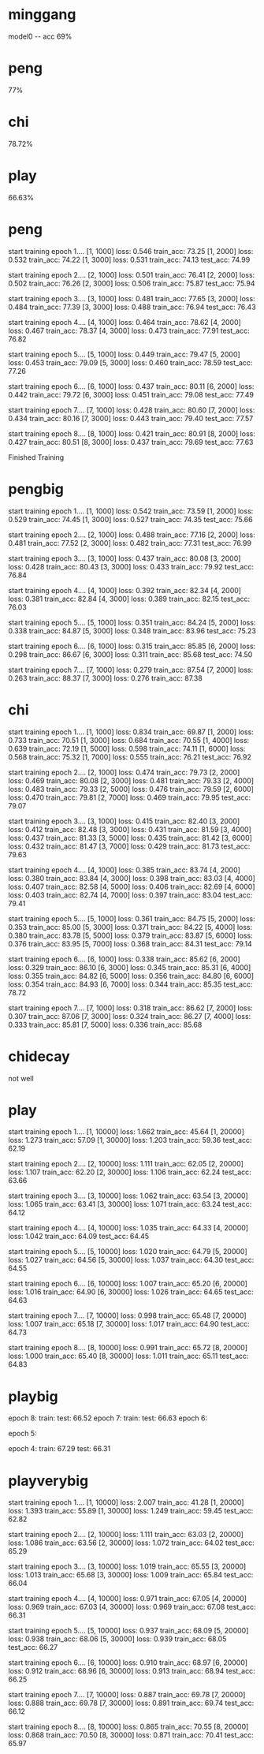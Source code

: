 # minggang
model0 -- acc 69%

# peng
77%

# chi
78.72%

# play
66.63%



# peng
start training epoch 1....
[1,  1000] loss: 0.546
train_acc:  73.25
[1,  2000] loss: 0.532
train_acc:  74.22
[1,  3000] loss: 0.531
train_acc:  74.13
test_acc:  74.99



start training epoch 2....
[2,  1000] loss: 0.501
train_acc:  76.41
[2,  2000] loss: 0.502
train_acc:  76.26
[2,  3000] loss: 0.506
train_acc:  75.87
test_acc:  75.94



start training epoch 3....
[3,  1000] loss: 0.481
train_acc:  77.65
[3,  2000] loss: 0.484
train_acc:  77.39
[3,  3000] loss: 0.488
train_acc:  76.94
test_acc:  76.43



start training epoch 4....
[4,  1000] loss: 0.464
train_acc:  78.62
[4,  2000] loss: 0.467
train_acc:  78.37
[4,  3000] loss: 0.473
train_acc:  77.91
test_acc:  76.82



start training epoch 5....
[5,  1000] loss: 0.449
train_acc:  79.47
[5,  2000] loss: 0.453
train_acc:  79.09
[5,  3000] loss: 0.460
train_acc:  78.59
test_acc:  77.26



start training epoch 6....
[6,  1000] loss: 0.437
train_acc:  80.11
[6,  2000] loss: 0.442
train_acc:  79.72
[6,  3000] loss: 0.451
train_acc:  79.08
test_acc:  77.49



start training epoch 7....
[7,  1000] loss: 0.428
train_acc:  80.60
[7,  2000] loss: 0.434
train_acc:  80.16
[7,  3000] loss: 0.443
train_acc:  79.40
test_acc:  77.57



start training epoch 8....
[8,  1000] loss: 0.421
train_acc:  80.91
[8,  2000] loss: 0.427
train_acc:  80.51
[8,  3000] loss: 0.437
train_acc:  79.69
test_acc:  77.63

Finished Training

# pengbig

start training epoch 1....
[1,  1000] loss: 0.542
train_acc:  73.59
[1,  2000] loss: 0.529
train_acc:  74.45
[1,  3000] loss: 0.527
train_acc:  74.35
test_acc:  75.66



start training epoch 2....
[2,  1000] loss: 0.488
train_acc:  77.16
[2,  2000] loss: 0.481
train_acc:  77.52
[2,  3000] loss: 0.482
train_acc:  77.31
test_acc:  76.99



start training epoch 3....
[3,  1000] loss: 0.437
train_acc:  80.08
[3,  2000] loss: 0.428
train_acc:  80.43
[3,  3000] loss: 0.433
train_acc:  79.92
test_acc:  76.84



start training epoch 4....
[4,  1000] loss: 0.392
train_acc:  82.34
[4,  2000] loss: 0.381
train_acc:  82.84
[4,  3000] loss: 0.389
train_acc:  82.15
test_acc:  76.03



start training epoch 5....
[5,  1000] loss: 0.351
train_acc:  84.24
[5,  2000] loss: 0.338
train_acc:  84.87
[5,  3000] loss: 0.348
train_acc:  83.96
test_acc:  75.23



start training epoch 6....
[6,  1000] loss: 0.315
train_acc:  85.85
[6,  2000] loss: 0.298
train_acc:  86.67
[6,  3000] loss: 0.311
train_acc:  85.68
test_acc:  74.50



start training epoch 7....
[7,  1000] loss: 0.279
train_acc:  87.54
[7,  2000] loss: 0.263
train_acc:  88.37
[7,  3000] loss: 0.276
train_acc:  87.38


# chi
start training epoch 1....
[1,  1000] loss: 0.834
train_acc:  69.87
[1,  2000] loss: 0.733
train_acc:  70.51
[1,  3000] loss: 0.684
train_acc:  70.55
[1,  4000] loss: 0.639
train_acc:  72.19
[1,  5000] loss: 0.598
train_acc:  74.11
[1,  6000] loss: 0.568
train_acc:  75.32
[1,  7000] loss: 0.555
train_acc:  76.21
test_acc:  76.92



start training epoch 2....
[2,  1000] loss: 0.474
train_acc:  79.73
[2,  2000] loss: 0.469
train_acc:  80.08
[2,  3000] loss: 0.481
train_acc:  79.33
[2,  4000] loss: 0.483
train_acc:  79.33
[2,  5000] loss: 0.476
train_acc:  79.59
[2,  6000] loss: 0.470
train_acc:  79.81
[2,  7000] loss: 0.469
train_acc:  79.95
test_acc:  79.07



start training epoch 3....
[3,  1000] loss: 0.415
train_acc:  82.40
[3,  2000] loss: 0.412
train_acc:  82.48
[3,  3000] loss: 0.431
train_acc:  81.59
[3,  4000] loss: 0.437
train_acc:  81.33
[3,  5000] loss: 0.435
train_acc:  81.42
[3,  6000] loss: 0.432
train_acc:  81.47
[3,  7000] loss: 0.429
train_acc:  81.73
test_acc:  79.63



start training epoch 4....
[4,  1000] loss: 0.385
train_acc:  83.74
[4,  2000] loss: 0.380
train_acc:  83.84
[4,  3000] loss: 0.398
train_acc:  83.03
[4,  4000] loss: 0.407
train_acc:  82.58
[4,  5000] loss: 0.406
train_acc:  82.69
[4,  6000] loss: 0.403
train_acc:  82.74
[4,  7000] loss: 0.397
train_acc:  83.04
test_acc:  79.41



start training epoch 5....
[5,  1000] loss: 0.361
train_acc:  84.75
[5,  2000] loss: 0.353
train_acc:  85.00
[5,  3000] loss: 0.371
train_acc:  84.22
[5,  4000] loss: 0.380
train_acc:  83.78
[5,  5000] loss: 0.379
train_acc:  83.87
[5,  6000] loss: 0.376
train_acc:  83.95
[5,  7000] loss: 0.368
train_acc:  84.31
test_acc:  79.14



start training epoch 6....
[6,  1000] loss: 0.338
train_acc:  85.62
[6,  2000] loss: 0.329
train_acc:  86.10
[6,  3000] loss: 0.345
train_acc:  85.31
[6,  4000] loss: 0.355
train_acc:  84.82
[6,  5000] loss: 0.356
train_acc:  84.80
[6,  6000] loss: 0.354
train_acc:  84.93
[6,  7000] loss: 0.344
train_acc:  85.35
test_acc:  78.72



start training epoch 7....
[7,  1000] loss: 0.318
train_acc:  86.62
[7,  2000] loss: 0.307
train_acc:  87.06
[7,  3000] loss: 0.324
train_acc:  86.27
[7,  4000] loss: 0.333
train_acc:  85.81
[7,  5000] loss: 0.336
train_acc:  85.68

# chidecay
not well

# play
start training epoch 1....
[1, 10000] loss: 1.662
train_acc:  45.64
[1, 20000] loss: 1.273
train_acc:  57.09
[1, 30000] loss: 1.203
train_acc:  59.36
test_acc:  62.19



start training epoch 2....
[2, 10000] loss: 1.111
train_acc:  62.05
[2, 20000] loss: 1.107
train_acc:  62.20
[2, 30000] loss: 1.106
train_acc:  62.24
test_acc:  63.66



start training epoch 3....
[3, 10000] loss: 1.062
train_acc:  63.54
[3, 20000] loss: 1.065
train_acc:  63.41
[3, 30000] loss: 1.071
train_acc:  63.24
test_acc:  64.12



start training epoch 4....
[4, 10000] loss: 1.035
train_acc:  64.33
[4, 20000] loss: 1.042
train_acc:  64.09
test_acc:  64.45



start training epoch 5....
[5, 10000] loss: 1.020
train_acc:  64.79
[5, 20000] loss: 1.027
train_acc:  64.56
[5, 30000] loss: 1.037
train_acc:  64.30
test_acc:  64.55



start training epoch 6....
[6, 10000] loss: 1.007
train_acc:  65.20
[6, 20000] loss: 1.016
train_acc:  64.90
[6, 30000] loss: 1.026
train_acc:  64.65
test_acc:  64.63



start training epoch 7....
[7, 10000] loss: 0.998
train_acc:  65.48
[7, 20000] loss: 1.007
train_acc:  65.18
[7, 30000] loss: 1.017
train_acc:  64.90
test_acc:  64.73



start training epoch 8....
[8, 10000] loss: 0.991
train_acc:  65.72
[8, 20000] loss: 1.000
train_acc:  65.40
[8, 30000] loss: 1.011
train_acc:  65.11
test_acc:  64.83


# playbig

epoch 8:
    train:
    test: 66.52
epoch 7:
    train:
    test: 66.63
epoch 6:

epoch 5:
    
epoch 4:
    train: 67.29
    test: 66.31
    
# playverybig

start training epoch 1....
[1, 10000] loss: 2.007
train_acc:  41.28
[1, 20000] loss: 1.393
train_acc:  55.89
[1, 30000] loss: 1.249
train_acc:  59.45
test_acc:  62.82



start training epoch 2....
[2, 10000] loss: 1.111
train_acc:  63.03
[2, 20000] loss: 1.086
train_acc:  63.56
[2, 30000] loss: 1.072
train_acc:  64.02
test_acc:  65.29



start training epoch 3....
[3, 10000] loss: 1.019
train_acc:  65.55
[3, 20000] loss: 1.013
train_acc:  65.68
[3, 30000] loss: 1.009
train_acc:  65.84
test_acc:  66.04



start training epoch 4....
[4, 10000] loss: 0.971
train_acc:  67.05
[4, 20000] loss: 0.969
train_acc:  67.03
[4, 30000] loss: 0.969
train_acc:  67.08
test_acc:  66.31



start training epoch 5....
[5, 10000] loss: 0.937
train_acc:  68.09
[5, 20000] loss: 0.938
train_acc:  68.06
[5, 30000] loss: 0.939
train_acc:  68.05
test_acc:  66.27



start training epoch 6....
[6, 10000] loss: 0.910
train_acc:  68.97
[6, 20000] loss: 0.912
train_acc:  68.96
[6, 30000] loss: 0.913
train_acc:  68.94
test_acc:  66.25



start training epoch 7....
[7, 10000] loss: 0.887
train_acc:  69.78
[7, 20000] loss: 0.888
train_acc:  69.78
[7, 30000] loss: 0.891
train_acc:  69.74
test_acc:  66.12



start training epoch 8....
[8, 10000] loss: 0.865
train_acc:  70.55
[8, 20000] loss: 0.868
train_acc:  70.50
[8, 30000] loss: 0.871
train_acc:  70.41
test_acc:  65.97